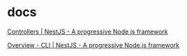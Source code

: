 # docs

[Controllers | NestJS - A progressive Node.js framework]( https://docs.nestjs.com/controllers )

[Overview - CLI | NestJS - A progressive Node.js framework]( https://docs.nestjs.com/cli/overview )